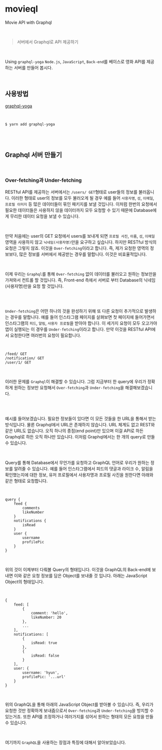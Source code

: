 # movieql

Movie API with Graphql

<br />

> 서버에서 Graphql로 API 제공하기

<br />

Using `graphql-yoga`
`Node.js`, `JavaScript`, `Back-end`를 베이스로 영화 API를 제공하는 서버를 만들어 봅시다.

<br />

## 사용방법

[graphql-yoga](https://github.com/prisma-labs/graphql-yoga)

<br />

```
$ yarn add graphql-yoga
```

<br />
<br />

## Graphql 서버 만들기

<br />

### Over-fetching과 Under-fetching

RESTful API를 제공하는 서버에서는 `/users/ GET`형태로 user들의 정보를 불러옵니다. 이러한 형태로 user의 정보를 모두 불러오게 될 경우 예를 들어 `사용자명`, `성`, `이메일`, `프로필 이미지` 등 많은 데이터들이 묶인 패키지를 보낼 것입니다. 이처럼 한번의 요청에서 필요한 데이터들은 사용하지 않을 데이터까지 모두 요청할 수 있기 때문에 Database에게 무리한 데이터 요청을 보낼 수 있습니다. 

<br />

만약 처음에는 user의 GET 요청에서 users를 보내게 되면 `프로필 사진`, `이름`, `성`, `이메일` 영역을 사용하지 않고 `닉네임(사용자명)`만을 요구하고 싶습니다. 하지만 RESTful 방식의 요청은 그렇지 않죠. 이것을 `Over-fetching`이라고 합니다. 즉, 제가 요청한 영역의 정보보다, 많은 정보를 서버에서 제공받는 경우를 말합니다. 이것은 비효율적입니다. 

<br />

이제 우리는 `Graphql`를 통해 `Over-fetching` 없이 데이터를 불러오고 원하는 정보만을 가져와서 컨트롤 할 것입니다. 즉, Front-end 측에서 서버로 부터 Database의 닉네임(사용자명)만을 요청 할 것입니다.

<br/>
<br/>

`Under-fetching`은 어떤 하나의 것을 완성하기 위해 또 다른 요청이 추가적으로 발생하는 경우를 말합니다. 예를 들어 인스타그램 페이지를 살펴보면 첫 페이지에 들어가면서 인스타그램의 `피드`, `알림`, `사용자 프로필`을 받아야 합니다. 이 세가지 요청이 모두 오고가야 앱이 실행되는 이 경우를 `Under-fetching`이라고 합니다. 만약 이것을 RESTful API에서 요청한다면 여러번의 요청이 필요합니다. 

<br />

```
/feed/ GET
/notification/ GET
/user/1/ GET
```

<br />

이러한 문제를 `Graphql`이 해결할 수 있습니다. 그럼 지금부터 한 query에 우리가 정확하게 원하는 정보만 요청해서 `Over-fetching`과 `Under-fetching`을 해결해보겠습니다.

<br />
<br />

예시를 들어보겠습니다. 필요한 정보들이 있다면 이 모든 것들을 한 URL을 통해서 받는 방식입니다. 물론 Graphql에서 URL은 존재하지 않습니다. URL 체계도 없고 REST와 같은 URL도 없습니다. 오직 하나의 종점(end point)만 있으며 이걸 API로 하든 Graphql로 하든 오직 하나만 있습니다. 이처럼 Graphql에서는 한 개의 query로 만들 수 있습니다.

<br />

Query를 통해 Database에서 무언가를 요청하고 GraphQL 언어로 우리가 원하는 정보를 알려줄 수 있습니다. 예를 들어 인스타그램에서 피드의 댓글과 라이크 수, 알림을 확인했는지에 대한 정보, 유저 프로필에서 사용자명과 프로필 사진을 원한다면 아래와 같은 형태로 요청합니다.

<br />

```
query {
    feed {
        comments
        likeNumber
    }
    notifications {
        isRead
    }
    user {
        username
        profilePic
    }
}
```

<br />

위의 것이 이제부터 다뤄볼 Query의 형태입니다. 이것을 GraphQL의 Back-end에 보내면 이와 같은 요청 정보를 담은 Object를 보내줄 것 입니다. 아래는 JavaScript Object의 형태입니다.

<br />

```
{
    feed: [
        {
            comment: 'hello',
            likeNumber: 20
        },
        ...
    ],
    notifications: [
        {
            isRead: true
        },
        {
            isRead: false
        }
    ],
    user: {
        username: 'hyun',
        profilePic: '...url'
    }
}
```

<br />

위의 GraphQL을 통해 아래의 JavaScript Object를 받아볼 수 있습니다. 즉, 우리가 요청한 것만 정확하게 보내줌으로서 `Over-fetching`과 `Under-fetching`을 방지할 수 있는거죠. 또한 API를 조정하거나 여러가지를 섞어서 원하는 형태의 모든 요청을 만들 수 있습니다.

<br />

여기까지 `GraphQL`을 사용하는 장점과 특징에 대해서 알아보았습니다.

<br />
<br />
<br />